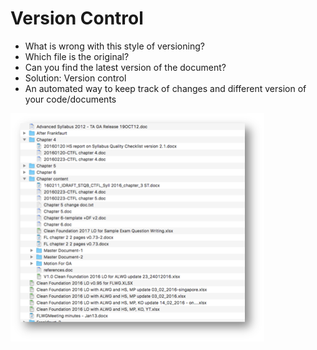 # Version Control

<div class="row">
<div class="cell-4">

* What is wrong with this style of versioning?
* Which file is the original?
* Can you find the latest version of the document?
* Solution: Version control
* An automated way to keep track of changes and different version of your code/documents


</div>
<div class="cell-2">

![Bad version control](bad-version-control.png)

</div>
</div>
